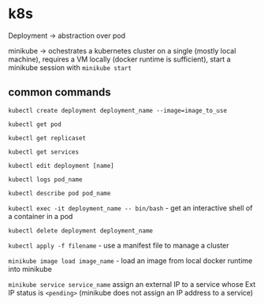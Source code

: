 # k8s
Deployment -> abstraction over pod

minikube -> ochestrates a kubernetes cluster on a single (mostly local machine), requires a VM locally (docker runtime is sufficient), start a minikube session with `minikube start`

## common commands
`kubectl create deployment deployment_name --image=image_to_use`

`kubectl get pod`

`kubectl get replicaset`

`kubectl get services`

`kubectl edit deployment [name]`

`kubectl logs pod_name`

`kubectl describe pod pod_name`

`kubectl exec -it deployment_name -- bin/bash` - get an interactive shell of a container in a pod

`kubectl delete deployment deployment_name`

`kubectl apply -f filename` - use a manifest file to manage a cluster

`minikube image load image_name` - load an image from local docker runtime into minikube

`minikube service service_name`  assign an external IP to a service whose Ext IP status is `<pending>` (minikube does not assign an IP address to a service)

